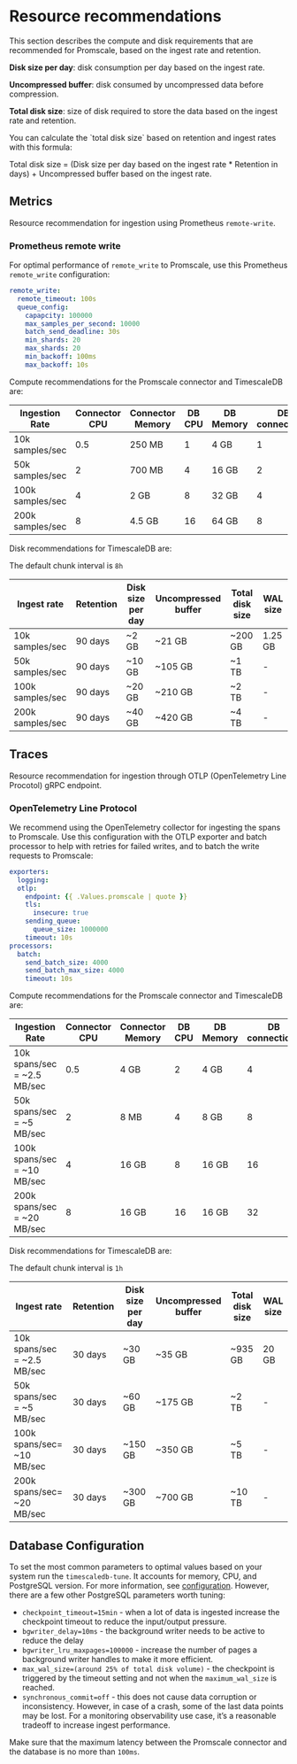# Resource recommendations
This section describes the compute and disk requirements that are 
recommended for Promscale, based on the ingest rate and retention.

**Disk size per day**: disk consumption per day based on the ingest rate.

**Uncompressed buffer**: disk consumed by uncompressed data before compression.

**Total disk size**: size of disk required to store the data based on the ingest rate and retention. 

<highlight type="note">
You can calculate the `total disk size` based on retention and ingest rates with this formula:

Total disk size = (Disk size per day based on the ingest rate * Retention in days) + 
Uncompressed buffer based on the ingest rate.
</highlight>

## Metrics
Resource recommendation for ingestion using Prometheus `remote-write`. 

### Prometheus remote write
For optimal performance of `remote_write` to Promscale, use this Prometheus
`remote_write` configuration:

```yaml
remote_write:
  remote_timeout: 100s
  queue_config:
    capapcity: 100000
    max_samples_per_second: 10000
    batch_send_deadline: 30s
    min_shards: 20
    max_shards: 20
    min_backoff: 100ms
    max_backoff: 10s
```

Compute recommendations for the Promscale connector and TimescaleDB are:

|Ingestion Rate|Connector CPU|Connector Memory|DB CPU|DB Memory|DB connections|
|-|-|-|-|-|-|
|10k samples/sec|0.5|250 MB|1|4 GB|1|
|50k samples/sec|2|700 MB|4|16 GB|2|
|100k samples/sec|4|2 GB|8|32 GB|4|
|200k samples/sec|8|4.5 GB|16|64 GB|8|

Disk recommendations for TimescaleDB are:

The default chunk interval is `8h`

|Ingest rate|Retention|Disk size per day|Uncompressed buffer|Total disk size|WAL size| 
|-|-|-|-|-|-|
|10k samples/sec|90 days|~2 GB|~21 GB|~200 GB|1.25 GB|
|50k samples/sec|90 days|~10 GB|~105 GB|~1 TB|-|
|100k samples/sec|90 days|~20 GB|~210 GB|~2 TB|-|
|200k samples/sec|90 days|~40 GB|~420 GB|~4 TB|-|

## Traces
Resource recommendation for ingestion through OTLP (OpenTelemetry Line Procotol) gRPC endpoint. 

### OpenTelemetry Line Protocol

We recommend using the OpenTelemetry collector for ingesting the spans to 
Promscale. Use this configuration with the OTLP exporter and batch processor 
to help with retries for failed writes, and to batch the write requests to Promscale:

```yaml
exporters:
  logging:
  otlp:
    endpoint: {{ .Values.promscale | quote }}
    tls:
      insecure: true
    sending_queue:
      queue_size: 1000000
    timeout: 10s
processors:
  batch:
    send_batch_size: 4000
    send_batch_max_size: 4000
    timeout: 10s
```


Compute recommendations for the Promscale connector and TimescaleDB are:

|Ingestion Rate|Connector CPU|Connector Memory|DB CPU|DB Memory|DB connections|
|-|-|-|-|-|-|
|10k spans/sec = ~2.5 MB/sec|0.5|4 GB|2|4 GB|4|
|50k spans/sec = ~5 MB/sec|2|8 MB|4|8 GB|8|
|100k spans/sec = ~10 MB/sec|4|16 GB|8|16 GB|16|
|200k spans/sec = ~20 MB/sec|8|16 GB|16|16 GB|32|

Disk recommendations for TimescaleDB are:

The default chunk interval is `1h`

|Ingest rate|Retention|Disk size per day|Uncompressed buffer|Total disk size|WAL size| 
|-|-|-|-|-|-|
|10k spans/sec = ~2.5 MB/sec|30 days|~30 GB|~35 GB|~935 GB|20 GB|
|50k spans/sec = ~5 MB/sec|30 days|~60 GB|~175 GB|~2 TB|-|
|100k spans/sec= ~10 MB/sec|30 days|~150 GB|~350 GB|~5 TB|-|
|200k spans/sec= ~20 MB/sec|30 days|~300 GB|~700 GB|~10 TB|-|

## Database Configuration

To set the most common parameters to optimal values based on your system run the
`timescaledb-tune`. It accounts for memory, CPU, and PostgreSQL version. For
more information, see [configuration][timescale-tune-configuration]. However,
there are a few other PostgreSQL parameters worth tuning:

* `checkpoint_timeout=15min` - when a lot of data is ingested increase the
  checkpoint timeout to reduce the input/output pressure.
* `bgwriter_delay=10ms` - the background writer needs to be active to reduce the
  delay
* `bgwriter_lru_maxpages=100000` - increase the number of pages a background
  writer handles to make it more efficient.
* `max_wal_size=(around 25% of total disk volume)` - the checkpoint is triggered
  by the timeout setting and not when the `maximum_wal_size` is reached.
* `synchronous_commit=off` - this does not cause data corruption or
  inconsistency. However, in case of a crash, some of the last data points may be
  lost. For a monitoring observability use case, it’s a reasonable tradeoff to
  increase ingest performance. 

<highlight type="important"> Make sure that the maximum latency between the
Promscale connector and the database is no more than `100ms`. </highlight>

[timescale-tune-configuration]:
    timescaledb/:currentVersion:/how-to-guides/configuration/timescaledb-tune/